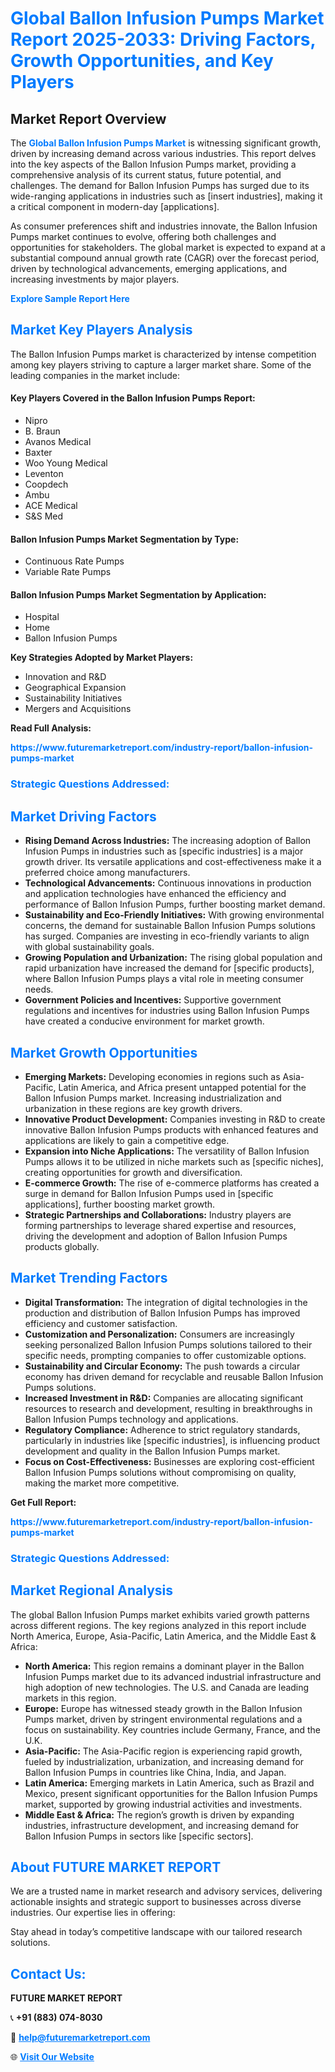 <h1 style="color: #007BFF;">Global Ballon Infusion Pumps Market Report 2025-2033: Driving Factors, Growth Opportunities, and Key Players</h1>

<section id="overview">
<h2>Market Report Overview</h2>
<p>The <a href="https://www.futuremarketreport.com/industry-report/ballon-infusion-pumps-market" style="color: #007BFF; text-decoration: none;"><strong>Global Ballon Infusion Pumps Market</strong></a> is witnessing significant growth, driven by increasing demand across various industries. This report delves into the key aspects of the Ballon Infusion Pumps market, providing a comprehensive analysis of its current status, future potential, and challenges. The demand for Ballon Infusion Pumps has surged due to its wide-ranging applications in industries such as [insert industries], making it a critical component in modern-day [applications].</p>
<p>As consumer preferences shift and industries innovate, the Ballon Infusion Pumps market continues to evolve, offering both challenges and opportunities for stakeholders. The global market is expected to expand at a substantial compound annual growth rate (CAGR) over the forecast period, driven by technological advancements, emerging applications, and increasing investments by major players.</p>
</section>

<section id="overview">
<p><a href="https://www.futuremarketreport.com/request-sample/reportId=127023" style="color: #007BFF; text-decoration: none;"><strong>Explore Sample Report Here</strong></a></p>
</section>

<section id="key-players">
<h2 style="color: #007BFF;">Market Key Players Analysis</h2>
<p>The Ballon Infusion Pumps market is characterized by intense competition among key players striving to capture a larger market share. Some of the leading companies in the market include:</p>
<h4>Key Players Covered in the Ballon Infusion Pumps Report:</h4>
<ul><li>Nipro</li><li>B. Braun</li><li>Avanos Medical</li><li>Baxter</li><li>Woo Young Medical</li><li>Leventon</li><li>Coopdech</li><li>Ambu</li><li>ACE Medical</li><li>S&amp;S Med</li></ul>
<h4>Ballon Infusion Pumps Market Segmentation by Type:</h4>
<ul><li>Continuous Rate Pumps</li><li>Variable Rate Pumps</li></ul>

<h4>Ballon Infusion Pumps Market Segmentation by Application:</h4>
<ul><li>Hospital</li><li>Home</li><li>Ballon Infusion Pumps</li></ul>
<p><strong>Key Strategies Adopted by Market Players:</strong></p>
<ul>
<li>Innovation and R&D</li>
<li>Geographical Expansion</li>
<li>Sustainability Initiatives</li>
<li>Mergers and Acquisitions</li>
</ul>
</section>

<section>
<p><strong>Read Full Analysis: </strong></p><a href="https://www.futuremarketreport.com/industry-report/ballon-infusion-pumps-market" style="color: #007BFF; text-decoration: none;"><strong>https://www.futuremarketreport.com/industry-report/ballon-infusion-pumps-market</strong></a>
<h3 style="color: #007BFF;">Strategic Questions Addressed:</h3>
</section>

<section id="driving-factors">
<h2 style="color: #007BFF;">Market Driving Factors</h2>
<ul>
<li><strong>Rising Demand Across Industries:</strong> The increasing adoption of Ballon Infusion Pumps in industries such as [specific industries] is a major growth driver. Its versatile applications and cost-effectiveness make it a preferred choice among manufacturers.</li>
<li><strong>Technological Advancements:</strong> Continuous innovations in production and application technologies have enhanced the efficiency and performance of Ballon Infusion Pumps, further boosting market demand.</li>
<li><strong>Sustainability and Eco-Friendly Initiatives:</strong> With growing environmental concerns, the demand for sustainable Ballon Infusion Pumps solutions has surged. Companies are investing in eco-friendly variants to align with global sustainability goals.</li>
<li><strong>Growing Population and Urbanization:</strong> The rising global population and rapid urbanization have increased the demand for [specific products], where Ballon Infusion Pumps plays a vital role in meeting consumer needs.</li>
<li><strong>Government Policies and Incentives:</strong> Supportive government regulations and incentives for industries using Ballon Infusion Pumps have created a conducive environment for market growth.</li>
</ul>
</section>

<section id="growth-opportunities">
<h2 style="color: #007BFF;">Market Growth Opportunities</h2>
<ul>
<li><strong>Emerging Markets:</strong> Developing economies in regions such as Asia-Pacific, Latin America, and Africa present untapped potential for the Ballon Infusion Pumps market. Increasing industrialization and urbanization in these regions are key growth drivers.</li>
<li><strong>Innovative Product Development:</strong> Companies investing in R&D to create innovative Ballon Infusion Pumps products with enhanced features and applications are likely to gain a competitive edge.</li>
<li><strong>Expansion into Niche Applications:</strong> The versatility of Ballon Infusion Pumps allows it to be utilized in niche markets such as [specific niches], creating opportunities for growth and diversification.</li>
<li><strong>E-commerce Growth:</strong> The rise of e-commerce platforms has created a surge in demand for Ballon Infusion Pumps used in [specific applications], further boosting market growth.</li>
<li><strong>Strategic Partnerships and Collaborations:</strong> Industry players are forming partnerships to leverage shared expertise and resources, driving the development and adoption of Ballon Infusion Pumps products globally.</li>
</ul>
</section>

<section id="trending-factors">
<h2 style="color: #007BFF;">Market Trending Factors</h2>
<ul>
<li><strong>Digital Transformation:</strong> The integration of digital technologies in the production and distribution of Ballon Infusion Pumps has improved efficiency and customer satisfaction.</li>
<li><strong>Customization and Personalization:</strong> Consumers are increasingly seeking personalized Ballon Infusion Pumps solutions tailored to their specific needs, prompting companies to offer customizable options.</li>
<li><strong>Sustainability and Circular Economy:</strong> The push towards a circular economy has driven demand for recyclable and reusable Ballon Infusion Pumps solutions.</li>
<li><strong>Increased Investment in R&D:</strong> Companies are allocating significant resources to research and development, resulting in breakthroughs in Ballon Infusion Pumps technology and applications.</li>
<li><strong>Regulatory Compliance:</strong> Adherence to strict regulatory standards, particularly in industries like [specific industries], is influencing product development and quality in the Ballon Infusion Pumps market.</li>
<li><strong>Focus on Cost-Effectiveness:</strong> Businesses are exploring cost-efficient Ballon Infusion Pumps solutions without compromising on quality, making the market more competitive.</li>
</ul>
</section>

<section>
<p><strong>Get Full Report: </strong></p><a href="https://www.futuremarketreport.com/industry-report/ballon-infusion-pumps-market" style="color: #007BFF; text-decoration: none;"><strong>https://www.futuremarketreport.com/industry-report/ballon-infusion-pumps-market</strong></a>
<h3 style="color: #007BFF;">Strategic Questions Addressed:</h3>
</section>


<section id="regional-analysis">
<h2 style="color: #007BFF;">Market Regional Analysis</h2>
<p>The global Ballon Infusion Pumps market exhibits varied growth patterns across different regions. The key regions analyzed in this report include North America, Europe, Asia-Pacific, Latin America, and the Middle East & Africa:</p>
<ul>
<li><strong>North America:</strong> This region remains a dominant player in the Ballon Infusion Pumps market due to its advanced industrial infrastructure and high adoption of new technologies. The U.S. and Canada are leading markets in this region.</li>
<li><strong>Europe:</strong> Europe has witnessed steady growth in the Ballon Infusion Pumps market, driven by stringent environmental regulations and a focus on sustainability. Key countries include Germany, France, and the U.K.</li>
<li><strong>Asia-Pacific:</strong> The Asia-Pacific region is experiencing rapid growth, fueled by industrialization, urbanization, and increasing demand for Ballon Infusion Pumps in countries like China, India, and Japan.</li>
<li><strong>Latin America:</strong> Emerging markets in Latin America, such as Brazil and Mexico, present significant opportunities for the Ballon Infusion Pumps market, supported by growing industrial activities and investments.</li>
<li><strong>Middle East & Africa:</strong> The region’s growth is driven by expanding industries, infrastructure development, and increasing demand for Ballon Infusion Pumps in sectors like [specific sectors].</li>
</ul>
</section>

<footer>
<h2 style="color: #007BFF;">About FUTURE MARKET REPORT</h2>
<p>We are a trusted name in market research and advisory services, delivering actionable insights and strategic support to businesses across diverse industries. Our expertise lies in offering:</p>

<p>Stay ahead in today’s competitive landscape with our tailored research solutions.</p>

<h2 style="color: #007BFF;">Contact Us:</h2>
<p><strong>FUTURE MARKET REPORT</strong></p>
<p>📞 <strong>+91 (883) 074-8030</strong></p>
<p>📧 <strong><a href="mailto:help@futuremarketreport.com" style="color: #007BFF;">help@futuremarketreport.com</a></strong></p>
<p>🌐 <strong><a href="https://www.futuremarketreport.com/" style="color: #007BFF;">Visit Our Website</a></strong></p>
</footer>